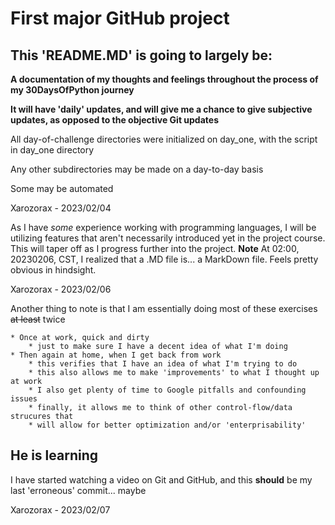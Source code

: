 # First major GitHub project

## This 'README.MD' is going to largely be:
**A documentation of my thoughts and feelings throughout the process of my 30DaysOfPython journey**

**It will have 'daily' updates, and will give me a chance to give subjective updates, as opposed to the objective Git updates**

All day-of-challenge directories were initialized on day_one, with the script in day_one directory

Any other subdirectories may be made on a day-to-day basis

Some may be automated

Xarozorax - 2023/02/04


As I have *some* experience working with programming languages, I will be utilizing features
that aren't necessarily introduced yet in the project course. This will taper off as I 
progress further into the project. **Note** At 02:00, 20230206, CST, I realized that a
.MD file is... a MarkDown file. Feels pretty obvious in hindsight.

Xarozorax - 2023/02/06


Another thing to note is that I am essentially doing most of these exercises ~~at least~~ twice

    * Once at work, quick and dirty
        * just to make sure I have a decent idea of what I'm doing
    * Then again at home, when I get back from work
        * this verifies that I have an idea of what I'm trying to do
        * this also allows me to make 'improvements' to what I thought up at work
        * I also get plenty of time to Google pitfalls and confounding issues
        * finally, it allows me to think of other control-flow/data strucures that 
        * will allow for better optimization and/or 'enterprisability'


## He is learning

I have started watching a video on Git and GitHub, and this **should** be my last 'erroneous' commit... maybe

Xarozorax - 2023/02/07